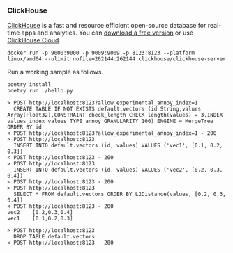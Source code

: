 ### ClickHouse

[ClickHouse](https://clickhouse.com/) is a fast and resource efficient open-source database for real-time apps and analytics. You can [download a free version](https://clickhouse.com/#getting_started) or use [ClickHouse Cloud](https://clickhouse.com/).

```
docker run -p 9000:9000 -p 9009:9009 -p 8123:8123 --platform linux/amd64 --ulimit nofile=262144:262144 clickhouse/clickhouse-server
```

Run a working sample as follows.

```
poetry install
poetry run ./hello.py

> POST http://localhost:8123?allow_experimental_annoy_index=1
  CREATE TABLE IF NOT EXISTS default.vectors (id String,values Array(Float32),CONSTRAINT check_length CHECK length(values) = 3,INDEX values_index values TYPE annoy GRANULARITY 100) ENGINE = MergeTree ORDER BY id
< POST http://localhost:8123?allow_experimental_annoy_index=1 - 200
> POST http://localhost:8123
  INSERT INTO default.vectors (id, values) VALUES ('vec1', [0.1, 0.2, 0.3])
< POST http://localhost:8123 - 200
> POST http://localhost:8123
  INSERT INTO default.vectors (id, values) VALUES ('vec2', [0.2, 0.3, 0.4])
< POST http://localhost:8123 - 200
> POST http://localhost:8123
  SELECT * FROM default.vectors ORDER BY L2Distance(values, [0.2, 0.3, 0.4])
< POST http://localhost:8123 - 200
vec2	[0.2,0.3,0.4]
vec1	[0.1,0.2,0.3]

> POST http://localhost:8123
  DROP TABLE default.vectors
< POST http://localhost:8123 - 200
```
